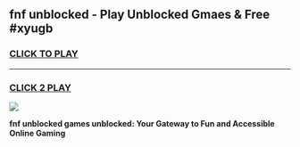 
## fnf unblocked - Play Unblocked Gmaes & Free #xyugb
<h3>
<a href="https://premium.freeplayer.one?title=fnf_unblocked&ref=03M">CLICK TO PLAY</a></h3>
<hr>

<h3>
<a href="https://premium.freeplayer.one?title=fnf_unblocked&ref=03M">CLICK 2 PLAY</a>
  
</h3>

<a href="https://premium.freeplayer.one?title=fnf_unblocked&ref=03M"><img src="https://clearcache.store/games.png"></a>


**fnf unblocked games unblocked: Your Gateway to Fun and Accessible Online Gaming**
